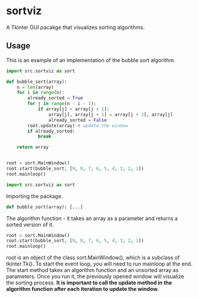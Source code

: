 # sortviz

A Tkinter GUI pacakge that visualizes sorting algorithms.


## Usage

This is an example of an implementation of the bubble sort algorithm.

```python
import src.sortviz as sort

def bubble_sort(array):
    n = len(array)
    for i in range(n):
        already_sorted = True
        for j in range(n - i - 1):
            if array[j] > array[j + 1]:
                array[j], array[j + 1] = array[j + 1], array[j]
                already_sorted = False
        root.update(array) # update the window
        if already_sorted:
            break

    return array


root = sort.MainWindow()
root.start(bubble_sort, [9, 8, 7, 6, 5, 4, 3, 2, 1])
root.mainloop()
```

```python
import src.sortviz as sort
```
Importing the package.

```python
def bubble_sort(array): [...]
```
The algorithm function - it takes an array
as a parameter and returns a sorted version of it.

```python
root = sort.MainWindow()
root.start(bubble_sort, [9, 8, 7, 6, 5, 4, 3, 2, 1])
root.mainloop()
```
root is an object of the class sort.MainWindow(), which is
a subclass of tkinter.Tk(). To start the event loop, you will need to run
mainloop at the end. The start method takes an algorithm function and an
unsorted array as parameters. Once you run it, the previously opened window
will visualize the sorting process. **It is important to call the update method
in the algorithm function after each iteration to update the window.**
